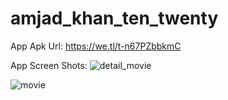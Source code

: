 # amjad_khan_ten_twenty



App Apk Url:  https://we.tl/t-n67PZbbkmC

App Screen Shots: 
![detail_movie](https://github.com/user-attachments/assets/9d668131-f9e6-4767-9e3e-8968b745d2cd)

![movie](https://github.com/user-attachments/assets/5e97fb0c-76ea-4dc5-a9e3-b5370d7b9f70)
